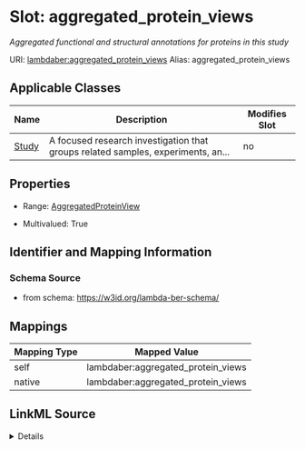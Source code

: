 

# Slot: aggregated_protein_views 


_Aggregated functional and structural annotations for proteins in this study_





URI: [lambdaber:aggregated_protein_views](https://w3id.org/lambda-ber-schema/aggregated_protein_views)
Alias: aggregated_protein_views

<!-- no inheritance hierarchy -->





## Applicable Classes

| Name | Description | Modifies Slot |
| --- | --- | --- |
| [Study](Study.md) | A focused research investigation that groups related samples, experiments, an... |  no  |






## Properties

* Range: [AggregatedProteinView](AggregatedProteinView.md)

* Multivalued: True




## Identifier and Mapping Information






### Schema Source


* from schema: https://w3id.org/lambda-ber-schema/




## Mappings

| Mapping Type | Mapped Value |
| ---  | ---  |
| self | lambdaber:aggregated_protein_views |
| native | lambdaber:aggregated_protein_views |




## LinkML Source

<details>
```yaml
name: aggregated_protein_views
description: Aggregated functional and structural annotations for proteins in this
  study
from_schema: https://w3id.org/lambda-ber-schema/
rank: 1000
alias: aggregated_protein_views
owner: Study
domain_of:
- Study
range: AggregatedProteinView
multivalued: true
inlined: true
inlined_as_list: true

```
</details>